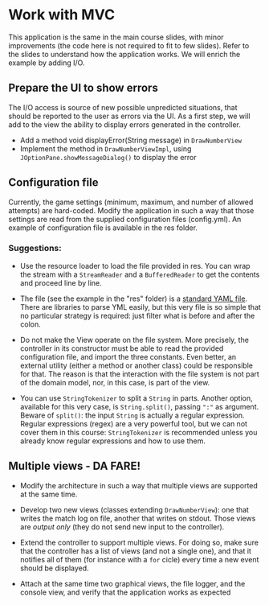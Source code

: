 # Work with MVC

This application is the same in the main course slides, with minor improvements (the code here is not required to fit to few slides). Refer to the slides to understand how the application works.
We will enrich the example by adding I/O.

## Prepare the UI to show errors

The I/O access is source of new possible unpredicted situations, that should be reported to the user as errors via the UI. As a first step, we will add to the view the ability to display errors generated in the controller.

* Add a method void displayError(String message) in `DrawNumberView`
* Implement the method in `DrawNumberViewImpl`, using `JOptionPane.showMessageDialog()` to display the error

## Configuration file

Currently, the game settings (minimum, maximum, and number of allowed attempts) are hard-coded. Modify the application in such a way that those settings are read from the supplied configuration files (config.yml). An example of configuration file is available in the res folder.

### Suggestions:

* Use the resource loader to load the file provided in res. You can wrap the stream with a `StreamReader` and a `BufferedReader` to get the contents and proceed line by line.

* The file (see the example in the "res" folder) is a [standard YAML file](https://en.wikipedia.org/wiki/YAML). There are libraries to parse YML easily, but this very file is so simple that no particular strategy is required: just filter what is before and after the colon.

* Do not make the View operate on the file system. More precisely, the controller in its constructor must be able to read the provided configuration file, and import the three constants. Even better, an external utility (either a method or another class) could be responsible for that. The reason is that the interaction with the file system is not part of the domain model, nor, in this case, is part of the view.

* You can use `StringTokenizer` to split a `String` in parts. Another option, available for this very case, is `String.split()`, passing `":"` as argument. Beware of `split()`: the input `String` is actually a regular expression. Regular expressions (regex) are a very powerful tool, but we can not cover them in this course: ``StringTokenizer`` is recommended unless you already know regular expressions and how to use them.

## Multiple views - DA FARE!

* Modify the architecture in such a way that multiple views are supported at the same time.

* Develop two new views (classes extending `DrawNumberView`): one that writes the match log on file, another that writes on stdout. Those views are *output only* (they do not send new input to the controller).

* Extend the controller to support multiple views. For doing so, make sure that the controller has a list of views (and not a single one), and that it notifies all of them (for instance with a `for` cicle) every time a new event should be displayed.

* Attach at the same time two graphical views, the file logger, and the console view, and verify that the application works as expected
